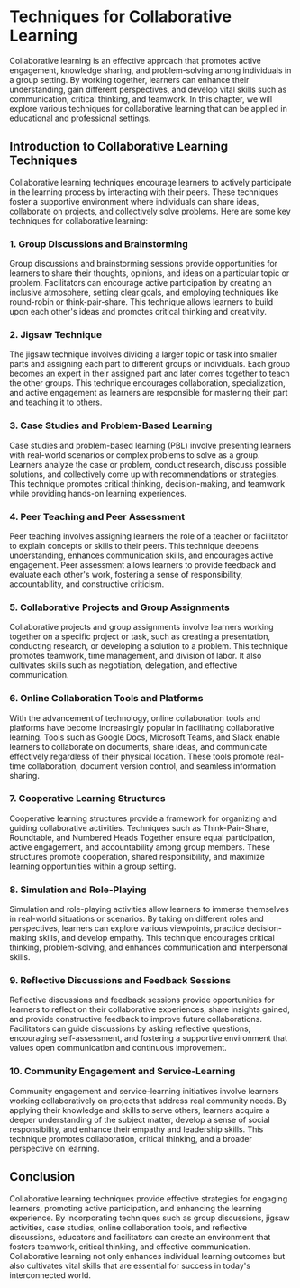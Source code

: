 Techniques for Collaborative Learning
================================================

Collaborative learning is an effective approach that promotes active engagement, knowledge sharing, and problem-solving among individuals in a group setting. By working together, learners can enhance their understanding, gain different perspectives, and develop vital skills such as communication, critical thinking, and teamwork. In this chapter, we will explore various techniques for collaborative learning that can be applied in educational and professional settings.

Introduction to Collaborative Learning Techniques
-------------------------------------------------

Collaborative learning techniques encourage learners to actively participate in the learning process by interacting with their peers. These techniques foster a supportive environment where individuals can share ideas, collaborate on projects, and collectively solve problems. Here are some key techniques for collaborative learning:

### 1. Group Discussions and Brainstorming

Group discussions and brainstorming sessions provide opportunities for learners to share their thoughts, opinions, and ideas on a particular topic or problem. Facilitators can encourage active participation by creating an inclusive atmosphere, setting clear goals, and employing techniques like round-robin or think-pair-share. This technique allows learners to build upon each other's ideas and promotes critical thinking and creativity.

### 2. Jigsaw Technique

The jigsaw technique involves dividing a larger topic or task into smaller parts and assigning each part to different groups or individuals. Each group becomes an expert in their assigned part and later comes together to teach the other groups. This technique encourages collaboration, specialization, and active engagement as learners are responsible for mastering their part and teaching it to others.

### 3. Case Studies and Problem-Based Learning

Case studies and problem-based learning (PBL) involve presenting learners with real-world scenarios or complex problems to solve as a group. Learners analyze the case or problem, conduct research, discuss possible solutions, and collectively come up with recommendations or strategies. This technique promotes critical thinking, decision-making, and teamwork while providing hands-on learning experiences.

### 4. Peer Teaching and Peer Assessment

Peer teaching involves assigning learners the role of a teacher or facilitator to explain concepts or skills to their peers. This technique deepens understanding, enhances communication skills, and encourages active engagement. Peer assessment allows learners to provide feedback and evaluate each other's work, fostering a sense of responsibility, accountability, and constructive criticism.

### 5. Collaborative Projects and Group Assignments

Collaborative projects and group assignments involve learners working together on a specific project or task, such as creating a presentation, conducting research, or developing a solution to a problem. This technique promotes teamwork, time management, and division of labor. It also cultivates skills such as negotiation, delegation, and effective communication.

### 6. Online Collaboration Tools and Platforms

With the advancement of technology, online collaboration tools and platforms have become increasingly popular in facilitating collaborative learning. Tools such as Google Docs, Microsoft Teams, and Slack enable learners to collaborate on documents, share ideas, and communicate effectively regardless of their physical location. These tools promote real-time collaboration, document version control, and seamless information sharing.

### 7. Cooperative Learning Structures

Cooperative learning structures provide a framework for organizing and guiding collaborative activities. Techniques such as Think-Pair-Share, Roundtable, and Numbered Heads Together ensure equal participation, active engagement, and accountability among group members. These structures promote cooperation, shared responsibility, and maximize learning opportunities within a group setting.

### 8. Simulation and Role-Playing

Simulation and role-playing activities allow learners to immerse themselves in real-world situations or scenarios. By taking on different roles and perspectives, learners can explore various viewpoints, practice decision-making skills, and develop empathy. This technique encourages critical thinking, problem-solving, and enhances communication and interpersonal skills.

### 9. Reflective Discussions and Feedback Sessions

Reflective discussions and feedback sessions provide opportunities for learners to reflect on their collaborative experiences, share insights gained, and provide constructive feedback to improve future collaborations. Facilitators can guide discussions by asking reflective questions, encouraging self-assessment, and fostering a supportive environment that values open communication and continuous improvement.

### 10. Community Engagement and Service-Learning

Community engagement and service-learning initiatives involve learners working collaboratively on projects that address real community needs. By applying their knowledge and skills to serve others, learners acquire a deeper understanding of the subject matter, develop a sense of social responsibility, and enhance their empathy and leadership skills. This technique promotes collaboration, critical thinking, and a broader perspective on learning.

Conclusion
----------

Collaborative learning techniques provide effective strategies for engaging learners, promoting active participation, and enhancing the learning experience. By incorporating techniques such as group discussions, jigsaw activities, case studies, online collaboration tools, and reflective discussions, educators and facilitators can create an environment that fosters teamwork, critical thinking, and effective communication. Collaborative learning not only enhances individual learning outcomes but also cultivates vital skills that are essential for success in today's interconnected world.
